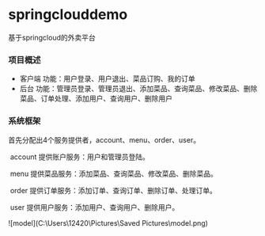 # springclouddemo
基于springcloud的外卖平台
### 项目概述
- 客户端
功能：用户登录、用户退出、菜品订购、我的订单
- 后台
功能：管理员登录、管理员退出、添加菜品、查询菜品、修改菜品、删除菜品、订单处理、添加用户、查询用户、删除用户

### 系统框架
首先分配出4个服务提供者，account、menu、order、user。

​		account 提供账户服务：用户和管理员登陆。

​		menu 提供菜品服务：添加菜品、查询菜品、修改菜品、删除菜品。

​		order 提供订单服务：添加订单、查询订单、删除订单、处理订单。

​		user 提供用户服务：添加用户、查询用户、删除用户。

![model](C:\Users\12420\Pictures\Saved Pictures\model.png)
